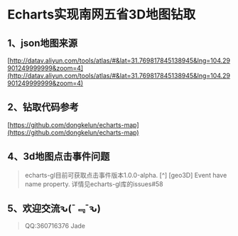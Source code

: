 # Echarts实现南网五省3D地图钻取

## 1、json地图来源
[http://datav.aliyun.com/tools/atlas/#&lat=31.769817845138945&lng=104.29901249999999&zoom=4](http://datav.aliyun.com/tools/atlas/#&lat=31.769817845138945&lng=104.29901249999999&zoom=4)

## 2、钻取代码参考
[https://github.com/dongkelun/echarts-map](https://github.com/dongkelun/echarts-map)

## 4、3d地图点击事件问题
 > echarts-gl目前可获取点击事件版本1.0.0-alpha. [^] [geo3D] Event have name property. 详情见echarts-gl库的issues#58
 
## 5、欢迎交流ԅ(¯﹃¯ԅ)
 > QQ:360716376 Jade